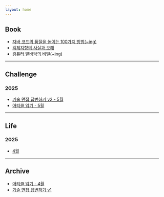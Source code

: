 ```yaml
---
layout: home
---
```


<style type="text/css" media="screen">
  h1 {
    margin: 30px 0;
    font-size: 4em;
    line-height: 1;
    letter-spacing: -1px;
  }
</style>

## Book
- [자바 코드의 품질을 높이는 100가지 방법(~ing)](https://han-chunsik.github.io/books/00_book/2025-03-25-100_Java_Mistakes_and_How_to_Avoid_Them/100_Java_Mistakes_and_How_to_Avoid_Them.html)
- [객체지향의 사실과 오해](https://han-chunsik.github.io/books/00_book/2025-04-02-The_Essence_of_Object-Orientation/The_Essence_of_Object-Orientation.html) 
- [컴퓨터 밑바닥의 비밀(~ing)](https://han-chunsik.github.io/books/00_book/2025-04-27_The_Secret_of_the_Underlying_Computer/2025-04-27_The_Secret_of_the_Underlying_Computer.html)

---

## Challenge
### 2025
- [기술 면접 답변하기 v2 - 5월](https://han-chunsik.github.io/books/01_challenge/2025-05-03-daily_interview/daily_interview.html)
- [아티클 읽기 - 5월](https://han-chunsik.github.io/books/01_challenge/2025-04-09-daily_articles/daily_articles.html)

---

## Life
### 2025
- [4월](https://han-chunsik.github.io/books/98_life/2025-04-21-april-life/april-life.html)

---

## Archive
- [아티클 읽기 - 4월](https://han-chunsik.github.io/books/99_archive/2025-04-09-daily_articles/daily_articles.html)
- [기술 면접 답변하기 v1](https://han-chunsik.github.io/books/99_archive/2025-04-09-daily_interview/daily_interview.html)
